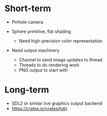 
Short-term
==========

* Pinhole camera

* Sphere primitive, flat shading
  * Need high-precision color representation

* Need output machinery
  * Channel to send image updates to thread
  * Threads to do rendering work
  * PNG output to start with

Long-term
=========

* SDL2 or similar live graphics output backend
* https://crates.io/crates/tobj
